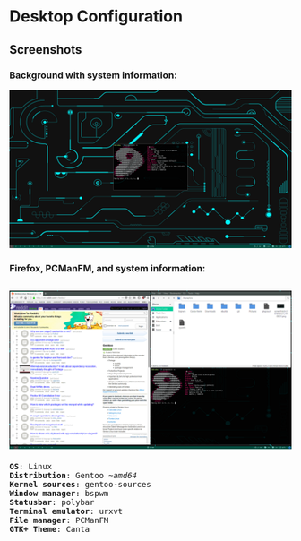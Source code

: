 # Desktop Configuration
## Screenshots
### Background with system information:  
![background and system information](https://github.com/Trademark97/docs/raw/master/desktop-desktop-and-system-info.png)
### Firefox, PCManFM, and system information:
![web browser, file manager, and system information](https://github.com/Trademark97/docs/raw/master/desktop-browser-pcmanfm-and-system-info.png)
---
<pre>
<b>OS</b>: Linux
<b>Distribution</b>: Gentoo <i>~amd64</i>
<b>Kernel sources</b>: gentoo-sources
<b>Window manager</b>: bspwm
<b>Statusbar</b>: polybar
<b>Terminal emulator</b>: urxvt
<b>File manager</b>: PCManFM
<b>GTK+ Theme</b>: Canta
</pre>

